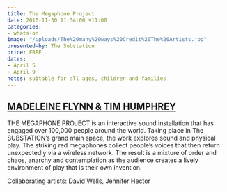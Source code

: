 ```yaml
---
title: The Megaphone Project
date: 2016-11-30 11:34:00 +11:00
categories:
- whats-on
image: "/uploads/The%20many%20ways%20Credit%20The%20Artists.jpg"
presented-by: The Substation
price: FREE
dates:
- April 5
- April 9
notes: suitable for all ages, children and families
---
```


## [MADELEINE FLYNN & TIM HUMPHREY](http://http://madeleineandtim.net/)

THE MEGAPHONE PROJECT is an interactive sound installation that has engaged over 100,000 people around the world. Taking place in The SUBSTATION’s grand main space, the work explores sound and physical play. The striking red megaphones collect people’s voices that then return unexpectedly via a wireless network. The result is a mixture of order and chaos, anarchy and contemplation as the audience creates a lively environment of play that is their own invention. 

Collaborating artists: David Wells, Jennifer Hector
